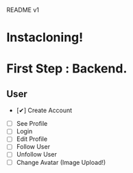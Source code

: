 README v1

# Instacloning!


# First Step : Backend.

## User

- [✔] Create Account
- [ ] See Profile
- [ ] Login
- [ ] Edit Profile
- [ ] Follow User
- [ ] Unfollow User
- [ ] Change Avatar (Image Upload!)
